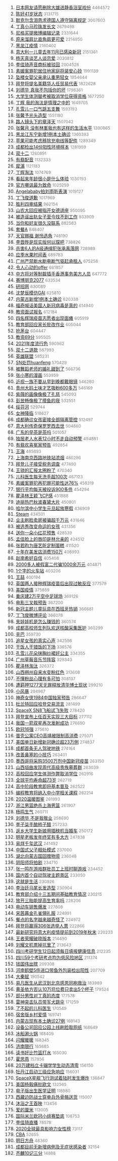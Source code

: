 1. [日本网友请愿删除大雄进静香浴室戏份](https://s.weibo.com/weibo?q=%E6%97%A5%E6%9C%AC%E7%BD%91%E5%8F%8B%E8%AF%B7%E6%84%BF%E5%88%A0%E9%99%A4%E5%A4%A7%E9%9B%84%E8%BF%9B%E9%9D%99%E9%A6%99%E6%B5%B4%E5%AE%A4%E6%88%8F%E4%BB%BD&Refer=top) <font color="#808080" size="2">4464572</font>
1. [陈好41岁状态](https://s.weibo.com/weibo?q=%E9%99%88%E5%A5%BD41%E5%B2%81%E7%8A%B6%E6%80%81&Refer=top) <font color="#808080" size="2">3131715</font>
1. [默克尔含泪恳求德国人遵守隔离规定](https://s.weibo.com/weibo?q=%E9%BB%98%E5%85%8B%E5%B0%94%E5%90%AB%E6%B3%AA%E6%81%B3%E6%B1%82%E5%BE%B7%E5%9B%BD%E4%BA%BA%E9%81%B5%E5%AE%88%E9%9A%94%E7%A6%BB%E8%A7%84%E5%AE%9A&Refer=top) <font color="#808080" size="2">3007803</font>
1. [丁真小马珍珠发长文](https://s.weibo.com/weibo?q=%E4%B8%81%E7%9C%9F%E5%B0%8F%E9%A9%AC%E7%8F%8D%E7%8F%A0%E5%8F%91%E9%95%BF%E6%96%87&Refer=top) <font color="#808080" size="2">2679498</font>
1. [尼格买提微博编辑记录](https://s.weibo.com/weibo?q=%E5%B0%BC%E6%A0%BC%E4%B9%B0%E6%8F%90%E5%BE%AE%E5%8D%9A%E7%BC%96%E8%BE%91%E8%AE%B0%E5%BD%95&Refer=top) <font color="#808080" size="2">2331644</font>
1. [原来溜肩比直角肩更可爱](https://s.weibo.com/weibo?q=%23%E5%8E%9F%E6%9D%A5%E6%BA%9C%E8%82%A9%E6%AF%94%E7%9B%B4%E8%A7%92%E8%82%A9%E6%9B%B4%E5%8F%AF%E7%88%B1%23&Refer=top) <font color="#808080" size="2">2214950</font>
1. [黑龙江疫情](https://s.weibo.com/weibo?q=%E9%BB%91%E9%BE%99%E6%B1%9F%E7%96%AB%E6%83%85&Refer=top) <font color="#808080" size="2">2160402</font>
1. [意大利一儿童去年11月已感染新冠](https://s.weibo.com/weibo?q=%23%E6%84%8F%E5%A4%A7%E5%88%A9%E4%B8%80%E5%84%BF%E7%AB%A5%E5%8E%BB%E5%B9%B411%E6%9C%88%E5%B7%B2%E6%84%9F%E6%9F%93%E6%96%B0%E5%86%A0%23&Refer=top) <font color="#808080" size="2">2151361</font>
1. [杨天真谈艺人谈恋爱](https://s.weibo.com/weibo?q=%23%E6%9D%A8%E5%A4%A9%E7%9C%9F%E8%B0%88%E8%89%BA%E4%BA%BA%E8%B0%88%E6%81%8B%E7%88%B1%23&Refer=top) <font color="#808080" size="2">2030812</font>
1. [李佳琦声音商标被驳回](https://s.weibo.com/weibo?q=%23%E6%9D%8E%E4%BD%B3%E7%90%A6%E5%A3%B0%E9%9F%B3%E5%95%86%E6%A0%87%E8%A2%AB%E9%A9%B3%E5%9B%9E%23&Refer=top) <font color="#808080" size="2">2004528</font>
1. [素媛案罪犯居住地家庭将装安心铃](https://s.weibo.com/weibo?q=%E7%B4%A0%E5%AA%9B%E6%A1%88%E7%BD%AA%E7%8A%AF%E5%B1%85%E4%BD%8F%E5%9C%B0%E5%AE%B6%E5%BA%AD%E5%B0%86%E8%A3%85%E5%AE%89%E5%BF%83%E9%93%83&Refer=top) <font color="#808080" size="2">1991139</font>
1. [坠楼女婴父亲承认重男轻女](https://s.weibo.com/weibo?q=%23%E5%9D%A0%E6%A5%BC%E5%A5%B3%E5%A9%B4%E7%88%B6%E4%BA%B2%E6%89%BF%E8%AE%A4%E9%87%8D%E7%94%B7%E8%BD%BB%E5%A5%B3%23&Refer=top) <font color="#808080" size="2">1954644</font>
1. [拜登将提名美籍华人任贸易代表](https://s.weibo.com/weibo?q=%23%E6%8B%9C%E7%99%BB%E5%B0%86%E6%8F%90%E5%90%8D%E7%BE%8E%E7%B1%8D%E5%8D%8E%E4%BA%BA%E4%BB%BB%E8%B4%B8%E6%98%93%E4%BB%A3%E8%A1%A8%23&Refer=top) <font color="#808080" size="2">1822628</font>
1. [刘德华 真我不包括你的坏](https://s.weibo.com/weibo?q=%E5%88%98%E5%BE%B7%E5%8D%8E%20%E7%9C%9F%E6%88%91%E4%B8%8D%E5%8C%85%E6%8B%AC%E4%BD%A0%E7%9A%84%E5%9D%8F&Refer=top) <font color="#808080" size="2">1798361</font>
1. [大学生体测替考被取消学位获得资格](https://s.weibo.com/weibo?q=%23%E5%A4%A7%E5%AD%A6%E7%94%9F%E4%BD%93%E6%B5%8B%E6%9B%BF%E8%80%83%E8%A2%AB%E5%8F%96%E6%B6%88%E5%AD%A6%E4%BD%8D%E8%8E%B7%E5%BE%97%E8%B5%84%E6%A0%BC%23&Refer=top) <font color="#808080" size="2">1677250</font>
1. [丁辉 我的淘汰是情理之中的](https://s.weibo.com/weibo?q=%E4%B8%81%E8%BE%89%20%E6%88%91%E7%9A%84%E6%B7%98%E6%B1%B0%E6%98%AF%E6%83%85%E7%90%86%E4%B9%8B%E4%B8%AD%E7%9A%84&Refer=top) <font color="#808080" size="2">1649705</font>
1. [孔雪儿一口气跳五支舞](https://s.weibo.com/weibo?q=%23%E5%AD%94%E9%9B%AA%E5%84%BF%E4%B8%80%E5%8F%A3%E6%B0%94%E8%B7%B3%E4%BA%94%E6%94%AF%E8%88%9E%23&Refer=top) <font color="#808080" size="2">1593193</font>
1. [张馨予光头造型](https://s.weibo.com/weibo?q=%23%E5%BC%A0%E9%A6%A8%E4%BA%88%E5%85%89%E5%A4%B4%E9%80%A0%E5%9E%8B%23&Refer=top) <font color="#808080" size="2">1551180</font>
1. [路人镜头下的章泽天](https://s.weibo.com/weibo?q=%23%E8%B7%AF%E4%BA%BA%E9%95%9C%E5%A4%B4%E4%B8%8B%E7%9A%84%E7%AB%A0%E6%B3%BD%E5%A4%A9%23&Refer=top) <font color="#808080" size="2">1507042</font>
1. [张馨月 没有林峯我也有这样的生活水平](https://s.weibo.com/weibo?q=%E5%BC%A0%E9%A6%A8%E6%9C%88%20%E6%B2%A1%E6%9C%89%E6%9E%97%E5%B3%AF%E6%88%91%E4%B9%9F%E6%9C%89%E8%BF%99%E6%A0%B7%E7%9A%84%E7%94%9F%E6%B4%BB%E6%B0%B4%E5%B9%B3&Refer=top) <font color="#808080" size="2">1390865</font>
1. [黑龙江东宁新增1例本土确诊](https://s.weibo.com/weibo?q=%23%E9%BB%91%E9%BE%99%E6%B1%9F%E4%B8%9C%E5%AE%81%E6%96%B0%E5%A2%9E1%E4%BE%8B%E6%9C%AC%E5%9C%9F%E7%A1%AE%E8%AF%8A%23&Refer=top) <font color="#808080" size="2">1360393</font>
1. [苹果可能考虑移除充电线等配件](https://s.weibo.com/weibo?q=%23%E8%8B%B9%E6%9E%9C%E5%8F%AF%E8%83%BD%E8%80%83%E8%99%91%E7%A7%BB%E9%99%A4%E5%85%85%E7%94%B5%E7%BA%BF%E7%AD%89%E9%85%8D%E4%BB%B6%23&Refer=top) <font color="#808080" size="2">1289349</font>
1. [成都检出14份阳性环境样本](https://s.weibo.com/weibo?q=%23%E6%88%90%E9%83%BD%E6%A3%80%E5%87%BA14%E4%BB%BD%E9%98%B3%E6%80%A7%E7%8E%AF%E5%A2%83%E6%A0%B7%E6%9C%AC%23&Refer=top) <font color="#808080" size="2">1281959</font>
1. [双十二](https://s.weibo.com/weibo?q=%E5%8F%8C%E5%8D%81%E4%BA%8C&Refer=top) <font color="#808080" size="2">1260891</font>
1. [有翡配音](https://s.weibo.com/weibo?q=%E6%9C%89%E7%BF%A1%E9%85%8D%E9%9F%B3&Refer=top) <font color="#808080" size="2">1132333</font>
1. [犀浦](https://s.weibo.com/weibo?q=%E7%8A%80%E6%B5%A6&Refer=top) <font color="#808080" size="2">1121183</font>
1. [丁辉淘汰](https://s.weibo.com/weibo?q=%23%E4%B8%81%E8%BE%89%E6%B7%98%E6%B1%B0%23&Refer=top) <font color="#808080" size="2">1074769</font>
1. [看起来年龄很小是什么体验](https://s.weibo.com/weibo?q=%23%E7%9C%8B%E8%B5%B7%E6%9D%A5%E5%B9%B4%E9%BE%84%E5%BE%88%E5%B0%8F%E6%98%AF%E4%BB%80%E4%B9%88%E4%BD%93%E9%AA%8C%23&Refer=top) <font color="#808080" size="2">1030193</font>
1. [官方嘲讽最为致命](https://s.weibo.com/weibo?q=%23%E5%AE%98%E6%96%B9%E5%98%B2%E8%AE%BD%E6%9C%80%E4%B8%BA%E8%87%B4%E5%91%BD%23&Refer=top) <font color="#808080" size="2">1025259</font>
1. [Angelababy拍刘雨昕表演](https://s.weibo.com/weibo?q=Angelababy%E6%8B%8D%E5%88%98%E9%9B%A8%E6%98%95%E8%A1%A8%E6%BC%94&Refer=top) <font color="#808080" size="2">1019127</font>
1. [丁飞俊道歉](https://s.weibo.com/weibo?q=%E4%B8%81%E9%A3%9E%E4%BF%8A%E9%81%93%E6%AD%89&Refer=top) <font color="#808080" size="2">1017969</font>
1. [胜利四审结果](https://s.weibo.com/weibo?q=%23%E8%83%9C%E5%88%A9%E5%9B%9B%E5%AE%A1%E7%BB%93%E6%9E%9C%23&Refer=top) <font color="#808080" size="2">962154</font>
1. [山农大回应被指开女德讲座](https://s.weibo.com/weibo?q=%23%E5%B1%B1%E5%86%9C%E5%A4%A7%E5%9B%9E%E5%BA%94%E8%A2%AB%E6%8C%87%E5%BC%80%E5%A5%B3%E5%BE%B7%E8%AE%B2%E5%BA%A7%23&Refer=top) <font color="#808080" size="2">950095</font>
1. [被造谣出轨女子至今找不到工作](https://s.weibo.com/weibo?q=%23%E8%A2%AB%E9%80%A0%E8%B0%A3%E5%87%BA%E8%BD%A8%E5%A5%B3%E5%AD%90%E8%87%B3%E4%BB%8A%E6%89%BE%E4%B8%8D%E5%88%B0%E5%B7%A5%E4%BD%9C%23&Refer=top) <font color="#808080" size="2">933909</font>
1. [当你和好友很久没联系](https://s.weibo.com/weibo?q=%23%E5%BD%93%E4%BD%A0%E5%92%8C%E5%A5%BD%E5%8F%8B%E5%BE%88%E4%B9%85%E6%B2%A1%E8%81%94%E7%B3%BB%23&Refer=top) <font color="#808080" size="2">882583</font>
1. [套餐A](https://s.weibo.com/weibo?q=%E5%A5%97%E9%A4%90A&Refer=top) <font color="#808080" size="2">848407</font>
1. [天官赐福 谢怜选角](https://s.weibo.com/weibo?q=%E5%A4%A9%E5%AE%98%E8%B5%90%E7%A6%8F%20%E8%B0%A2%E6%80%9C%E9%80%89%E8%A7%92&Refer=top) <font color="#808080" size="2">748190</font>
1. [李晋晔是现实版何以琛吧](https://s.weibo.com/weibo?q=%23%E6%9D%8E%E6%99%8B%E6%99%94%E6%98%AF%E7%8E%B0%E5%AE%9E%E7%89%88%E4%BD%95%E4%BB%A5%E7%90%9B%E5%90%A7%23&Refer=top) <font color="#808080" size="2">738826</font>
1. [杀害6人的A级通缉犯张承禹落网](https://s.weibo.com/weibo?q=%23%E6%9D%80%E5%AE%B36%E4%BA%BA%E7%9A%84A%E7%BA%A7%E9%80%9A%E7%BC%89%E7%8A%AF%E5%BC%A0%E6%89%BF%E7%A6%B9%E8%90%BD%E7%BD%91%23&Refer=top) <font color="#808080" size="2">728989</font>
1. [应季水果时间表](https://s.weibo.com/weibo?q=%E5%BA%94%E5%AD%A3%E6%B0%B4%E6%9E%9C%E6%97%B6%E9%97%B4%E8%A1%A8&Refer=top) <font color="#808080" size="2">689783</font>
1. [广州严禁断水断电断气驱赶承租人](https://s.weibo.com/weibo?q=%23%E5%B9%BF%E5%B7%9E%E4%B8%A5%E7%A6%81%E6%96%AD%E6%B0%B4%E6%96%AD%E7%94%B5%E6%96%AD%E6%B0%94%E9%A9%B1%E8%B5%B6%E6%89%BF%E7%A7%9F%E4%BA%BA%23&Refer=top) <font color="#808080" size="2">675258</font>
1. [令人心动的offer](https://s.weibo.com/weibo?q=%E4%BB%A4%E4%BA%BA%E5%BF%83%E5%8A%A8%E7%9A%84offer&Refer=top) <font color="#808080" size="2">661857</font>
1. [中方将对等制裁插手香港事务美方人员](https://s.weibo.com/weibo?q=%23%E4%B8%AD%E6%96%B9%E5%B0%86%E5%AF%B9%E7%AD%89%E5%88%B6%E8%A3%81%E6%8F%92%E6%89%8B%E9%A6%99%E6%B8%AF%E4%BA%8B%E5%8A%A1%E7%BE%8E%E6%96%B9%E4%BA%BA%E5%91%98%23&Refer=top) <font color="#808080" size="2">647772</font>
1. [赛博朋克2077](https://s.weibo.com/weibo?q=%E8%B5%9B%E5%8D%9A%E6%9C%8B%E5%85%8B2077&Refer=top) <font color="#808080" size="2">633534</font>
1. [研招网](https://s.weibo.com/weibo?q=%23%E7%A0%94%E6%8B%9B%E7%BD%91%23&Refer=top) <font color="#808080" size="2">630089</font>
1. [沈梦辰模仿GAI](https://s.weibo.com/weibo?q=%E6%B2%88%E6%A2%A6%E8%BE%B0%E6%A8%A1%E4%BB%BFGAI&Refer=top) <font color="#808080" size="2">625810</font>
1. [内蒙古新增1例本土确诊](https://s.weibo.com/weibo?q=%23%E5%86%85%E8%92%99%E5%8F%A4%E6%96%B0%E5%A2%9E1%E4%BE%8B%E6%9C%AC%E5%9C%9F%E7%A1%AE%E8%AF%8A%23&Refer=top) <font color="#808080" size="2">620338</font>
1. [福奇喊话美国人新冠病毒是真的](https://s.weibo.com/weibo?q=%23%E7%A6%8F%E5%A5%87%E5%96%8A%E8%AF%9D%E7%BE%8E%E5%9B%BD%E4%BA%BA%E6%96%B0%E5%86%A0%E7%97%85%E6%AF%92%E6%98%AF%E7%9C%9F%E7%9A%84%23&Refer=top) <font color="#808080" size="2">614940</font>
1. [教资面试报名](https://s.weibo.com/weibo?q=%E6%95%99%E8%B5%84%E9%9D%A2%E8%AF%95%E6%8A%A5%E5%90%8D&Refer=top) <font color="#808080" size="2">612184</font>
1. [四名辉瑞疫苗志愿者出现面瘫](https://s.weibo.com/weibo?q=%23%E5%9B%9B%E5%90%8D%E8%BE%89%E7%91%9E%E7%96%AB%E8%8B%97%E5%BF%97%E6%84%BF%E8%80%85%E5%87%BA%E7%8E%B0%E9%9D%A2%E7%98%AB%23&Refer=top) <font color="#808080" size="2">605919</font>
1. [教育部回应家长批改作业](https://s.weibo.com/weibo?q=%23%E6%95%99%E8%82%B2%E9%83%A8%E5%9B%9E%E5%BA%94%E5%AE%B6%E9%95%BF%E6%89%B9%E6%94%B9%E4%BD%9C%E4%B8%9A%23&Refer=top) <font color="#808080" size="2">605044</font>
1. [抢茅台](https://s.weibo.com/weibo?q=%E6%8A%A2%E8%8C%85%E5%8F%B0&Refer=top) <font color="#808080" size="2">604447</font>
1. [教资69分](https://s.weibo.com/weibo?q=%E6%95%99%E8%B5%8469%E5%88%86&Refer=top) <font color="#808080" size="2">595505</font>
1. [2021年度流行色](https://s.weibo.com/weibo?q=2021%E5%B9%B4%E5%BA%A6%E6%B5%81%E8%A1%8C%E8%89%B2&Refer=top) <font color="#808080" size="2">590962</font>
1. [双十二退款](https://s.weibo.com/weibo?q=%E5%8F%8C%E5%8D%81%E4%BA%8C%E9%80%80%E6%AC%BE&Refer=top) <font color="#808080" size="2">587993</font>
1. [英雄联盟](https://s.weibo.com/weibo?q=%E8%8B%B1%E9%9B%84%E8%81%94%E7%9B%9F&Refer=top) <font color="#808080" size="2">585231</font>
1. [SN处罚huanfeng](https://s.weibo.com/weibo?q=SN%E5%A4%84%E7%BD%9Ahuanfeng&Refer=top) <font color="#808080" size="2">570429</font>
1. [被舞蹈老师的婚礼甜到了](https://s.weibo.com/weibo?q=%23%E8%A2%AB%E8%88%9E%E8%B9%88%E8%80%81%E5%B8%88%E7%9A%84%E5%A9%9A%E7%A4%BC%E7%94%9C%E5%88%B0%E4%BA%86%23&Refer=top) <font color="#808080" size="2">566736</font>
1. [张小寒的漫画](https://s.weibo.com/weibo?q=%23%E5%BC%A0%E5%B0%8F%E5%AF%92%E7%9A%84%E6%BC%AB%E7%94%BB%23&Refer=top) <font color="#808080" size="2">553959</font>
1. [近视一族不要从早到晚都戴眼镜](https://s.weibo.com/weibo?q=%23%E8%BF%91%E8%A7%86%E4%B8%80%E6%97%8F%E4%B8%8D%E8%A6%81%E4%BB%8E%E6%97%A9%E5%88%B0%E6%99%9A%E9%83%BD%E6%88%B4%E7%9C%BC%E9%95%9C%23&Refer=top) <font color="#808080" size="2">546280</font>
1. [贵州大妈土味才艺吸粉600多万](https://s.weibo.com/weibo?q=%23%E8%B4%B5%E5%B7%9E%E5%A4%A7%E5%A6%88%E5%9C%9F%E5%91%B3%E6%89%8D%E8%89%BA%E5%90%B8%E7%B2%89600%E5%A4%9A%E4%B8%87%23&Refer=top) <font color="#808080" size="2">546169</font>
1. [紫薇的画像像极了孔慈](https://s.weibo.com/weibo?q=%23%E7%B4%AB%E8%96%87%E7%9A%84%E7%94%BB%E5%83%8F%E5%83%8F%E6%9E%81%E4%BA%86%E5%AD%94%E6%85%88%23&Refer=top) <font color="#808080" size="2">545093</font>
1. [彭昱畅像极了摸鱼的我](https://s.weibo.com/weibo?q=%23%E5%BD%AD%E6%98%B1%E7%95%85%E5%83%8F%E6%9E%81%E4%BA%86%E6%91%B8%E9%B1%BC%E7%9A%84%E6%88%91%23&Refer=top) <font color="#808080" size="2">532551</font>
1. [绥芬河](https://s.weibo.com/weibo?q=%E7%BB%A5%E8%8A%AC%E6%B2%B3&Refer=top) <font color="#808080" size="2">529744</font>
1. [女神降临](https://s.weibo.com/weibo?q=%E5%A5%B3%E7%A5%9E%E9%99%8D%E4%B8%B4&Refer=top) <font color="#808080" size="2">518627</font>
1. [成都确诊女孩密接全部隔离管控](https://s.weibo.com/weibo?q=%23%E6%88%90%E9%83%BD%E7%A1%AE%E8%AF%8A%E5%A5%B3%E5%AD%A9%E5%AF%86%E6%8E%A5%E5%85%A8%E9%83%A8%E9%9A%94%E7%A6%BB%E7%AE%A1%E6%8E%A7%23&Refer=top) <font color="#808080" size="2">512497</font>
1. [意大利传奇保罗罗西去世](https://s.weibo.com/weibo?q=%E6%84%8F%E5%A4%A7%E5%88%A9%E4%BC%A0%E5%A5%87%E4%BF%9D%E7%BD%97%E7%BD%97%E8%A5%BF%E5%8E%BB%E4%B8%96&Refer=top) <font color="#808080" size="2">504860</font>
1. [广东的早茶是茶吗](https://s.weibo.com/weibo?q=%23%E5%B9%BF%E4%B8%9C%E7%9A%84%E6%97%A9%E8%8C%B6%E6%98%AF%E8%8C%B6%E5%90%97%23&Refer=top) <font color="#808080" size="2">501057</font>
1. [独居老人水表12小时不走自动预警](https://s.weibo.com/weibo?q=%23%E7%8B%AC%E5%B1%85%E8%80%81%E4%BA%BA%E6%B0%B4%E8%A1%A812%E5%B0%8F%E6%97%B6%E4%B8%8D%E8%B5%B0%E8%87%AA%E5%8A%A8%E9%A2%84%E8%AD%A6%23&Refer=top) <font color="#808080" size="2">494881</font>
1. [有翡欢喜冤家预告](https://s.weibo.com/weibo?q=%E6%9C%89%E7%BF%A1%E6%AC%A2%E5%96%9C%E5%86%A4%E5%AE%B6%E9%A2%84%E5%91%8A&Refer=top) <font color="#808080" size="2">492854</font>
1. [王海](https://s.weibo.com/weibo?q=%E7%8E%8B%E6%B5%B7&Refer=top) <font color="#808080" size="2">485893</font>
1. [上海南京西路地铁站浓烟](https://s.weibo.com/weibo?q=%E4%B8%8A%E6%B5%B7%E5%8D%97%E4%BA%AC%E8%A5%BF%E8%B7%AF%E5%9C%B0%E9%93%81%E7%AB%99%E6%B5%93%E7%83%9F&Refer=top) <font color="#808080" size="2">480296</font>
1. [拜登儿子接受税务调查](https://s.weibo.com/weibo?q=%23%E6%8B%9C%E7%99%BB%E5%84%BF%E5%AD%90%E6%8E%A5%E5%8F%97%E7%A8%8E%E5%8A%A1%E8%B0%83%E6%9F%A5%23&Refer=top) <font color="#808080" size="2">477490</font>
1. [王骁的汇报太圈粉了](https://s.weibo.com/weibo?q=%23%E7%8E%8B%E9%AA%81%E7%9A%84%E6%B1%87%E6%8A%A5%E5%A4%AA%E5%9C%88%E7%B2%89%E4%BA%86%23&Refer=top) <font color="#808080" size="2">470340</font>
1. [儿科医生每天洗手超100次](https://s.weibo.com/weibo?q=%E5%84%BF%E7%A7%91%E5%8C%BB%E7%94%9F%E6%AF%8F%E5%A4%A9%E6%B4%97%E6%89%8B%E8%B6%85100%E6%AC%A1&Refer=top) <font color="#808080" size="2">467123</font>
1. [素媛案罪犯再犯罪可能性达76%](https://s.weibo.com/weibo?q=%23%E7%B4%A0%E5%AA%9B%E6%A1%88%E7%BD%AA%E7%8A%AF%E5%86%8D%E7%8A%AF%E7%BD%AA%E5%8F%AF%E8%83%BD%E6%80%A7%E8%BE%BE76%25%23&Refer=top) <font color="#808080" size="2">458319</font>
1. [银行平均每天被投诉900多件](https://s.weibo.com/weibo?q=%23%E9%93%B6%E8%A1%8C%E5%B9%B3%E5%9D%87%E6%AF%8F%E5%A4%A9%E8%A2%AB%E6%8A%95%E8%AF%89900%E5%A4%9A%E4%BB%B6%23&Refer=top) <font color="#808080" size="2">454294</font>
1. [瞿泽林王颖飞CP感](https://s.weibo.com/weibo?q=%23%E7%9E%BF%E6%B3%BD%E6%9E%97%E7%8E%8B%E9%A2%96%E9%A3%9ECP%E6%84%9F%23&Refer=top) <font color="#808080" size="2">451888</font>
1. [迪丽热巴秋波春黛大片](https://s.weibo.com/weibo?q=%23%E8%BF%AA%E4%B8%BD%E7%83%AD%E5%B7%B4%E7%A7%8B%E6%B3%A2%E6%98%A5%E9%BB%9B%E5%A4%A7%E7%89%87%23&Refer=top) <font color="#808080" size="2">450801</font>
1. [哈尔滨中小学生元旦起放寒假](https://s.weibo.com/weibo?q=%23%E5%93%88%E5%B0%94%E6%BB%A8%E4%B8%AD%E5%B0%8F%E5%AD%A6%E7%94%9F%E5%85%83%E6%97%A6%E8%B5%B7%E6%94%BE%E5%AF%92%E5%81%87%23&Refer=top) <font color="#808080" size="2">436909</font>
1. [Steam](https://s.weibo.com/weibo?q=Steam&Refer=top) <font color="#808080" size="2">434501</font>
1. [业主刷脸卖房被骗超千万元](https://s.weibo.com/weibo?q=%23%E4%B8%9A%E4%B8%BB%E5%88%B7%E8%84%B8%E5%8D%96%E6%88%BF%E8%A2%AB%E9%AA%97%E8%B6%85%E5%8D%83%E4%B8%87%E5%85%83%23&Refer=top) <font color="#808080" size="2">431646</font>
1. [被选秀改变命运的女孩](https://s.weibo.com/weibo?q=%23%E8%A2%AB%E9%80%89%E7%A7%80%E6%94%B9%E5%8F%98%E5%91%BD%E8%BF%90%E7%9A%84%E5%A5%B3%E5%AD%A9%23&Refer=top) <font color="#808080" size="2">431356</font>
1. [送你一朵小红花预售](https://s.weibo.com/weibo?q=%E9%80%81%E4%BD%A0%E4%B8%80%E6%9C%B5%E5%B0%8F%E7%BA%A2%E8%8A%B1%E9%A2%84%E5%94%AE&Refer=top) <font color="#808080" size="2">428539</font>
1. [孟佳脸上的唇印是林允亲的](https://s.weibo.com/weibo?q=%23%E5%AD%9F%E4%BD%B3%E8%84%B8%E4%B8%8A%E7%9A%84%E5%94%87%E5%8D%B0%E6%98%AF%E6%9E%97%E5%85%81%E4%BA%B2%E7%9A%84%23&Refer=top) <font color="#808080" size="2">424512</font>
1. [张若昀为唐艺昕定制蛋糕](https://s.weibo.com/weibo?q=%23%E5%BC%A0%E8%8B%A5%E6%98%80%E4%B8%BA%E5%94%90%E8%89%BA%E6%98%95%E5%AE%9A%E5%88%B6%E8%9B%8B%E7%B3%95%23&Refer=top) <font color="#808080" size="2">411520</font>
1. [十年在美发店消费150万](https://s.weibo.com/weibo?q=%23%E5%8D%81%E5%B9%B4%E5%9C%A8%E7%BE%8E%E5%8F%91%E5%BA%97%E6%B6%88%E8%B4%B9150%E4%B8%87%23&Refer=top) <font color="#808080" size="2">408993</font>
1. [赵南希好自信](https://s.weibo.com/weibo?q=%E8%B5%B5%E5%8D%97%E5%B8%8C%E5%A5%BD%E8%87%AA%E4%BF%A1&Refer=top) <font color="#808080" size="2">405408</font>
1. [2000多人被假富二代骗1000余万元](https://s.weibo.com/weibo?q=%232000%E5%A4%9A%E4%BA%BA%E8%A2%AB%E5%81%87%E5%AF%8C%E4%BA%8C%E4%BB%A3%E9%AA%971000%E4%BD%99%E4%B8%87%E5%85%83%23&Refer=top) <font color="#808080" size="2">404871</font>
1. [1个字的火车站](https://s.weibo.com/weibo?q=%231%E4%B8%AA%E5%AD%97%E7%9A%84%E7%81%AB%E8%BD%A6%E7%AB%99%23&Refer=top) <font color="#808080" size="2">403206</font>
1. [王喆](https://s.weibo.com/weibo?q=%E7%8E%8B%E5%96%86&Refer=top) <font color="#808080" size="2">400194</font>
1. [英国两人接种辉瑞疫苗后出现过敏反应](https://s.weibo.com/weibo?q=%23%E8%8B%B1%E5%9B%BD%E4%B8%A4%E4%BA%BA%E6%8E%A5%E7%A7%8D%E8%BE%89%E7%91%9E%E7%96%AB%E8%8B%97%E5%90%8E%E5%87%BA%E7%8E%B0%E8%BF%87%E6%95%8F%E5%8F%8D%E5%BA%94%23&Refer=top) <font color="#808080" size="2">377579</font>
1. [美国疫情](https://s.weibo.com/weibo?q=%E7%BE%8E%E5%9B%BD%E7%96%AB%E6%83%85&Refer=top) <font color="#808080" size="2">375859</font>
1. [重庆建2万平空中足球场](https://s.weibo.com/weibo?q=%23%E9%87%8D%E5%BA%86%E5%BB%BA2%E4%B8%87%E5%B9%B3%E7%A9%BA%E4%B8%AD%E8%B6%B3%E7%90%83%E5%9C%BA%23&Refer=top) <font color="#808080" size="2">369126</font>
1. [电影三叉戟预告](https://s.weibo.com/weibo?q=%23%E7%94%B5%E5%BD%B1%E4%B8%89%E5%8F%89%E6%88%9F%E9%A2%84%E5%91%8A%23&Refer=top) <font color="#808080" size="2">367200</font>
1. [新冠主题儿童玩具在西班牙热销](https://s.weibo.com/weibo?q=%23%E6%96%B0%E5%86%A0%E4%B8%BB%E9%A2%98%E5%84%BF%E7%AB%A5%E7%8E%A9%E5%85%B7%E5%9C%A8%E8%A5%BF%E7%8F%AD%E7%89%99%E7%83%AD%E9%94%80%23&Refer=top) <font color="#808080" size="2">366681</font>
1. [丁飞俊微博评论](https://s.weibo.com/weibo?q=%23%E4%B8%81%E9%A3%9E%E4%BF%8A%E5%BE%AE%E5%8D%9A%E8%AF%84%E8%AE%BA%23&Refer=top) <font color="#808080" size="2">366078</font>
1. [夹娃娃机是怎么赚钱的](https://s.weibo.com/weibo?q=%23%E5%A4%B9%E5%A8%83%E5%A8%83%E6%9C%BA%E6%98%AF%E6%80%8E%E4%B9%88%E8%B5%9A%E9%92%B1%E7%9A%84%23&Refer=top) <font color="#808080" size="2">360574</font>
1. [成都高校师生列队欢送核酸采集医护](https://s.weibo.com/weibo?q=%23%E6%88%90%E9%83%BD%E9%AB%98%E6%A0%A1%E5%B8%88%E7%94%9F%E5%88%97%E9%98%9F%E6%AC%A2%E9%80%81%E6%A0%B8%E9%85%B8%E9%87%87%E9%9B%86%E5%8C%BB%E6%8A%A4%23&Refer=top) <font color="#808080" size="2">360299</font>
1. [辛巴](https://s.weibo.com/weibo?q=%E8%BE%9B%E5%B7%B4&Refer=top) <font color="#808080" size="2">359730</font>
1. [追星女孩的真实心声](https://s.weibo.com/weibo?q=%23%E8%BF%BD%E6%98%9F%E5%A5%B3%E5%AD%A9%E7%9A%84%E7%9C%9F%E5%AE%9E%E5%BF%83%E5%A3%B0%23&Refer=top) <font color="#808080" size="2">342596</font>
1. [干饭人干错饭的下场](https://s.weibo.com/weibo?q=%23%E5%B9%B2%E9%A5%AD%E4%BA%BA%E5%B9%B2%E9%94%99%E9%A5%AD%E7%9A%84%E4%B8%8B%E5%9C%BA%23&Refer=top) <font color="#808080" size="2">336576</font>
1. [孔雪儿花朵抹胸纱裙好公主](https://s.weibo.com/weibo?q=%23%E5%AD%94%E9%9B%AA%E5%84%BF%E8%8A%B1%E6%9C%B5%E6%8A%B9%E8%83%B8%E7%BA%B1%E8%A3%99%E5%A5%BD%E5%85%AC%E4%B8%BB%23&Refer=top) <font color="#808080" size="2">334355</font>
1. [广州草莓音乐节阵容](https://s.weibo.com/weibo?q=%E5%B9%BF%E5%B7%9E%E8%8D%89%E8%8E%93%E9%9F%B3%E4%B9%90%E8%8A%82%E9%98%B5%E5%AE%B9&Refer=top) <font color="#808080" size="2">329343</font>
1. [瞿泽林淘汰](https://s.weibo.com/weibo?q=%E7%9E%BF%E6%B3%BD%E6%9E%97%E6%B7%98%E6%B1%B0&Refer=top) <font color="#808080" size="2">326372</font>
1. [山西朔州自来水变粉红色](https://s.weibo.com/weibo?q=%E5%B1%B1%E8%A5%BF%E6%9C%94%E5%B7%9E%E8%87%AA%E6%9D%A5%E6%B0%B4%E5%8F%98%E7%B2%89%E7%BA%A2%E8%89%B2&Refer=top) <font color="#808080" size="2">313608</font>
1. [不懂粉丝心理有多可怕](https://s.weibo.com/weibo?q=%23%E4%B8%8D%E6%87%82%E7%B2%89%E4%B8%9D%E5%BF%83%E7%90%86%E6%9C%89%E5%A4%9A%E5%8F%AF%E6%80%95%23&Refer=top) <font color="#808080" size="2">308137</font>
1. [遭羁押1277天无罪释放清华博士现状](https://s.weibo.com/weibo?q=%23%E9%81%AD%E7%BE%81%E6%8A%BC1277%E5%A4%A9%E6%97%A0%E7%BD%AA%E9%87%8A%E6%94%BE%E6%B8%85%E5%8D%8E%E5%8D%9A%E5%A3%AB%E7%8E%B0%E7%8A%B6%23&Refer=top) <font color="#808080" size="2">299210</font>
1. [小风暴](https://s.weibo.com/weibo?q=%E5%B0%8F%E9%A3%8E%E6%9A%B4&Refer=top) <font color="#808080" size="2">294967</font>
1. [神奇女侠1984中国独家预告](https://s.weibo.com/weibo?q=%23%E7%A5%9E%E5%A5%87%E5%A5%B3%E4%BE%A01984%E4%B8%AD%E5%9B%BD%E7%8B%AC%E5%AE%B6%E9%A2%84%E5%91%8A%23&Refer=top) <font color="#808080" size="2">286647</font>
1. [杜兰特回应哈登交易流言](https://s.weibo.com/weibo?q=%23%E6%9D%9C%E5%85%B0%E7%89%B9%E5%9B%9E%E5%BA%94%E5%93%88%E7%99%BB%E4%BA%A4%E6%98%93%E6%B5%81%E8%A8%80%23&Refer=top) <font color="#808080" size="2">281499</font>
1. [SpaceX SN8飞船试飞失败](https://s.weibo.com/weibo?q=SpaceX%20SN8%E9%A3%9E%E8%88%B9%E8%AF%95%E9%A3%9E%E5%A4%B1%E8%B4%A5&Refer=top) <font color="#808080" size="2">278420</font>
1. [拜登宣布上任百天实现三大目标](https://s.weibo.com/weibo?q=%23%E6%8B%9C%E7%99%BB%E5%AE%A3%E5%B8%83%E4%B8%8A%E4%BB%BB%E7%99%BE%E5%A4%A9%E5%AE%9E%E7%8E%B0%E4%B8%89%E5%A4%A7%E7%9B%AE%E6%A0%87%23&Refer=top) <font color="#808080" size="2">277112</font>
1. [我国一箭双星再次发射成功](https://s.weibo.com/weibo?q=%23%E6%88%91%E5%9B%BD%E4%B8%80%E7%AE%AD%E5%8F%8C%E6%98%9F%E5%86%8D%E6%AC%A1%E5%8F%91%E5%B0%84%E6%88%90%E5%8A%9F%23&Refer=top) <font color="#808080" size="2">276690</font>
1. [欧冠16强](https://s.weibo.com/weibo?q=%E6%AC%A7%E5%86%A016%E5%BC%BA&Refer=top) <font color="#808080" size="2">275610</font>
1. [蛋壳公寓CEO高靖被限制高消费](https://s.weibo.com/weibo?q=%E8%9B%8B%E5%A3%B3%E5%85%AC%E5%AF%93CEO%E9%AB%98%E9%9D%96%E8%A2%AB%E9%99%90%E5%88%B6%E9%AB%98%E6%B6%88%E8%B4%B9&Refer=top) <font color="#808080" size="2">275071</font>
1. [美国单日新增新冠确诊超23万例](https://s.weibo.com/weibo?q=%23%E7%BE%8E%E5%9B%BD%E5%8D%95%E6%97%A5%E6%96%B0%E5%A2%9E%E6%96%B0%E5%86%A0%E7%A1%AE%E8%AF%8A%E8%B6%8523%E4%B8%87%E4%BE%8B%23&Refer=top) <font color="#808080" size="2">274837</font>
1. [成都首条无人驾驶地铁](https://s.weibo.com/weibo?q=%E6%88%90%E9%83%BD%E9%A6%96%E6%9D%A1%E6%97%A0%E4%BA%BA%E9%A9%BE%E9%A9%B6%E5%9C%B0%E9%93%81&Refer=top) <font color="#808080" size="2">274164</font>
1. [改善鼻塞的小技巧](https://s.weibo.com/weibo?q=%23%E6%94%B9%E5%96%84%E9%BC%BB%E5%A1%9E%E7%9A%84%E5%B0%8F%E6%8A%80%E5%B7%A7%23&Refer=top) <font color="#808080" size="2">263401</font>
1. [墨西哥将采购3500万剂中国新冠疫苗](https://s.weibo.com/weibo?q=%23%E5%A2%A8%E8%A5%BF%E5%93%A5%E5%B0%86%E9%87%87%E8%B4%AD3500%E4%B8%87%E5%89%82%E4%B8%AD%E5%9B%BD%E6%96%B0%E5%86%A0%E7%96%AB%E8%8B%97%23&Refer=top) <font color="#808080" size="2">263150</font>
1. [山西垣曲发现周代高级贵族墓葬群](https://s.weibo.com/weibo?q=%23%E5%B1%B1%E8%A5%BF%E5%9E%A3%E6%9B%B2%E5%8F%91%E7%8E%B0%E5%91%A8%E4%BB%A3%E9%AB%98%E7%BA%A7%E8%B4%B5%E6%97%8F%E5%A2%93%E8%91%AC%E7%BE%A4%23&Refer=top) <font color="#808080" size="2">263039</font>
1. [高校回应学生体测作弊取消学位](https://s.weibo.com/weibo?q=%23%E9%AB%98%E6%A0%A1%E5%9B%9E%E5%BA%94%E5%AD%A6%E7%94%9F%E4%BD%93%E6%B5%8B%E4%BD%9C%E5%BC%8A%E5%8F%96%E6%B6%88%E5%AD%A6%E4%BD%8D%23&Refer=top) <font color="#808080" size="2">262916</font>
1. [全球平均寿命超73岁](https://s.weibo.com/weibo?q=%23%E5%85%A8%E7%90%83%E5%B9%B3%E5%9D%87%E5%AF%BF%E5%91%BD%E8%B6%8573%E5%B2%81%23&Refer=top) <font color="#808080" size="2">262719</font>
1. [高中阶段教育即将基本普及](https://s.weibo.com/weibo?q=%23%E9%AB%98%E4%B8%AD%E9%98%B6%E6%AE%B5%E6%95%99%E8%82%B2%E5%8D%B3%E5%B0%86%E5%9F%BA%E6%9C%AC%E6%99%AE%E5%8F%8A%23&Refer=top) <font color="#808080" size="2">262522</font>
1. [编程教育将纳入中小学相关课程](https://s.weibo.com/weibo?q=%23%E7%BC%96%E7%A8%8B%E6%95%99%E8%82%B2%E5%B0%86%E7%BA%B3%E5%85%A5%E4%B8%AD%E5%B0%8F%E5%AD%A6%E7%9B%B8%E5%85%B3%E8%AF%BE%E7%A8%8B%23&Refer=top) <font color="#808080" size="2">262214</font>
1. [2020温暖图鉴](https://s.weibo.com/weibo?q=%232020%E6%B8%A9%E6%9A%96%E5%9B%BE%E9%89%B4%23&Refer=top) <font color="#808080" size="2">261993</font>
1. [浙江男篮绝杀上海男篮](https://s.weibo.com/weibo?q=%23%E6%B5%99%E6%B1%9F%E7%94%B7%E7%AF%AE%E7%BB%9D%E6%9D%80%E4%B8%8A%E6%B5%B7%E7%94%B7%E7%AF%AE%23&Refer=top) <font color="#808080" size="2">261907</font>
1. [杨鸣生气](https://s.weibo.com/weibo?q=%23%E6%9D%A8%E9%B8%A3%E7%94%9F%E6%B0%94%23&Refer=top) <font color="#808080" size="2">260711</font>
1. [刘德华 不是我敬业](https://s.weibo.com/weibo?q=%E5%88%98%E5%BE%B7%E5%8D%8E%20%E4%B8%8D%E6%98%AF%E6%88%91%E6%95%AC%E4%B8%9A&Refer=top) <font color="#808080" size="2">258690</font>
1. [李子柒手酿柿子醋](https://s.weibo.com/weibo?q=%23%E6%9D%8E%E5%AD%90%E6%9F%92%E6%89%8B%E9%85%BF%E6%9F%BF%E5%AD%90%E9%86%8B%23&Refer=top) <font color="#808080" size="2">257233</font>
1. [返乡大学生新娘用插秧机当婚车](https://s.weibo.com/weibo?q=%23%E8%BF%94%E4%B9%A1%E5%A4%A7%E5%AD%A6%E7%94%9F%E6%96%B0%E5%A8%98%E7%94%A8%E6%8F%92%E7%A7%A7%E6%9C%BA%E5%BD%93%E5%A9%9A%E8%BD%A6%23&Refer=top) <font color="#808080" size="2">250172</font>
1. [明星老板发年终奖有多大方](https://s.weibo.com/weibo?q=%23%E6%98%8E%E6%98%9F%E8%80%81%E6%9D%BF%E5%8F%91%E5%B9%B4%E7%BB%88%E5%A5%96%E6%9C%89%E5%A4%9A%E5%A4%A7%E6%96%B9%23&Refer=top) <font color="#808080" size="2">247838</font>
1. [易烊千玺武汉](https://s.weibo.com/weibo?q=%23%E6%98%93%E7%83%8A%E5%8D%83%E7%8E%BA%E6%AD%A6%E6%B1%89%23&Refer=top) <font color="#808080" size="2">241492</font>
1. [中国式父子相处模式](https://s.weibo.com/weibo?q=%23%E4%B8%AD%E5%9B%BD%E5%BC%8F%E7%88%B6%E5%AD%90%E7%9B%B8%E5%A4%84%E6%A8%A1%E5%BC%8F%23&Refer=top) <font color="#808080" size="2">237000</font>
1. [湖北向蒙古国回赠物资](https://s.weibo.com/weibo?q=%23%E6%B9%96%E5%8C%97%E5%90%91%E8%92%99%E5%8F%A4%E5%9B%BD%E5%9B%9E%E8%B5%A0%E7%89%A9%E8%B5%84%23&Refer=top) <font color="#808080" size="2">236048</font>
1. [阴阳师将拍剧](https://s.weibo.com/weibo?q=%E9%98%B4%E9%98%B3%E5%B8%88%E5%B0%86%E6%8B%8D%E5%89%A7&Refer=top) <font color="#808080" size="2">234710</font>
1. [张一鸣在游戏群批员工上班时聊游戏](https://s.weibo.com/weibo?q=%23%E5%BC%A0%E4%B8%80%E9%B8%A3%E5%9C%A8%E6%B8%B8%E6%88%8F%E7%BE%A4%E6%89%B9%E5%91%98%E5%B7%A5%E4%B8%8A%E7%8F%AD%E6%97%B6%E8%81%8A%E6%B8%B8%E6%88%8F%23&Refer=top) <font color="#808080" size="2">234452</font>
1. [国内首个自动驾驶主题景区](https://s.weibo.com/weibo?q=%E5%9B%BD%E5%86%85%E9%A6%96%E4%B8%AA%E8%87%AA%E5%8A%A8%E9%A9%BE%E9%A9%B6%E4%B8%BB%E9%A2%98%E6%99%AF%E5%8C%BA&Refer=top) <font color="#808080" size="2">233050</font>
1. [这就是生活](https://s.weibo.com/weibo?q=%E8%BF%99%E5%B0%B1%E6%98%AF%E7%94%9F%E6%B4%BB&Refer=top) <font color="#808080" size="2">230926</font>
1. [李治廷马尾长发造型](https://s.weibo.com/weibo?q=%23%E6%9D%8E%E6%B2%BB%E5%BB%B7%E9%A9%AC%E5%B0%BE%E9%95%BF%E5%8F%91%E9%80%A0%E5%9E%8B%23&Refer=top) <font color="#808080" size="2">230904</font>
1. [教育部介绍十三五期间基础教育情况](https://s.weibo.com/weibo?q=%23%E6%95%99%E8%82%B2%E9%83%A8%E4%BB%8B%E7%BB%8D%E5%8D%81%E4%B8%89%E4%BA%94%E6%9C%9F%E9%97%B4%E5%9F%BA%E7%A1%80%E6%95%99%E8%82%B2%E6%83%85%E5%86%B5%23&Refer=top) <font color="#808080" size="2">230215</font>
1. [放开三胎能提高生育率吗](https://s.weibo.com/weibo?q=%23%E6%94%BE%E5%BC%80%E4%B8%89%E8%83%8E%E8%83%BD%E6%8F%90%E9%AB%98%E7%94%9F%E8%82%B2%E7%8E%87%E5%90%97%23&Refer=top) <font color="#808080" size="2">228206</font>
1. [电动车销售爆发](https://s.weibo.com/weibo?q=%23%E7%94%B5%E5%8A%A8%E8%BD%A6%E9%94%80%E5%94%AE%E7%88%86%E5%8F%91%23&Refer=top) <font color="#808080" size="2">227808</font>
1. [宋茜暮金孔雀翎礼服](https://s.weibo.com/weibo?q=%23%E5%AE%8B%E8%8C%9C%E6%9A%AE%E9%87%91%E5%AD%94%E9%9B%80%E7%BF%8E%E7%A4%BC%E6%9C%8D%23&Refer=top) <font color="#808080" size="2">224991</font>
1. [餐点的名字越来越奇怪了](https://s.weibo.com/weibo?q=%23%E9%A4%90%E7%82%B9%E7%9A%84%E5%90%8D%E5%AD%97%E8%B6%8A%E6%9D%A5%E8%B6%8A%E5%A5%87%E6%80%AA%E4%BA%86%23&Refer=top) <font color="#808080" size="2">224972</font>
1. [拜登将赢得306张选举人票](https://s.weibo.com/weibo?q=%23%E6%8B%9C%E7%99%BB%E5%B0%86%E8%B5%A2%E5%BE%97306%E5%BC%A0%E9%80%89%E4%B8%BE%E4%BA%BA%E7%A5%A8%23&Refer=top) <font color="#808080" size="2">222866</font>
1. [最新研究将意大利疫情提前到2019年秋末](https://s.weibo.com/weibo?q=%23%E6%9C%80%E6%96%B0%E7%A0%94%E7%A9%B6%E5%B0%86%E6%84%8F%E5%A4%A7%E5%88%A9%E7%96%AB%E6%83%85%E6%8F%90%E5%89%8D%E5%88%B02019%E5%B9%B4%E7%A7%8B%E6%9C%AB%23&Refer=top) <font color="#808080" size="2">220233</font>
1. [王者荣耀破晓版本](https://s.weibo.com/weibo?q=%23%E7%8E%8B%E8%80%85%E8%8D%A3%E8%80%80%E7%A0%B4%E6%99%93%E7%89%88%E6%9C%AC%23&Refer=top) <font color="#808080" size="2">214490</font>
1. [刘耀文机票掉坑里了](https://s.weibo.com/weibo?q=%23%E5%88%98%E8%80%80%E6%96%87%E6%9C%BA%E7%A5%A8%E6%8E%89%E5%9D%91%E9%87%8C%E4%BA%86%23&Refer=top) <font color="#808080" size="2">213643</font>
1. [四川考研学生12日起须每日填报健康信息](https://s.weibo.com/weibo?q=%23%E5%9B%9B%E5%B7%9D%E8%80%83%E7%A0%94%E5%AD%A6%E7%94%9F12%E6%97%A5%E8%B5%B7%E9%A1%BB%E6%AF%8F%E6%97%A5%E5%A1%AB%E6%8A%A5%E5%81%A5%E5%BA%B7%E4%BF%A1%E6%81%AF%23&Refer=top) <font color="#808080" size="2">212235</font>
1. [四川59个考研考点均为低风险地区](https://s.weibo.com/weibo?q=%23%E5%9B%9B%E5%B7%9D59%E4%B8%AA%E8%80%83%E7%A0%94%E8%80%83%E7%82%B9%E5%9D%87%E4%B8%BA%E4%BD%8E%E9%A3%8E%E9%99%A9%E5%9C%B0%E5%8C%BA%23&Refer=top) <font color="#808080" size="2">211374</font>
1. [钱国伟出殡](https://s.weibo.com/weibo?q=%E9%92%B1%E5%9B%BD%E4%BC%9F%E5%87%BA%E6%AE%A1&Refer=top) <font color="#808080" size="2">209308</font>
1. [河南鹤壁5件进口带鱼外包装检出阳性](https://s.weibo.com/weibo?q=%23%E6%B2%B3%E5%8D%97%E9%B9%A4%E5%A3%815%E4%BB%B6%E8%BF%9B%E5%8F%A3%E5%B8%A6%E9%B1%BC%E5%A4%96%E5%8C%85%E8%A3%85%E6%A3%80%E5%87%BA%E9%98%B3%E6%80%A7%23&Refer=top) <font color="#808080" size="2">207709</font>
1. [大秦赋](https://s.weibo.com/weibo?q=%E5%A4%A7%E7%A7%A6%E8%B5%8B&Refer=top) <font color="#808080" size="2">190542</font>
1. [易凡医生从武汉到北京感恩同袍救治](https://s.weibo.com/weibo?q=%23%E6%98%93%E5%87%A1%E5%8C%BB%E7%94%9F%E4%BB%8E%E6%AD%A6%E6%B1%89%E5%88%B0%E5%8C%97%E4%BA%AC%E6%84%9F%E6%81%A9%E5%90%8C%E8%A2%8D%E6%95%91%E6%B2%BB%23&Refer=top) <font color="#808080" size="2">183989</font>
1. [黄圣依方否认10万坑位费只卖出5个杯子](https://s.weibo.com/weibo?q=%23%E9%BB%84%E5%9C%A3%E4%BE%9D%E6%96%B9%E5%90%A6%E8%AE%A410%E4%B8%87%E5%9D%91%E4%BD%8D%E8%B4%B9%E5%8F%AA%E5%8D%96%E5%87%BA5%E4%B8%AA%E6%9D%AF%E5%AD%90%23&Refer=top) <font color="#808080" size="2">179524</font>
1. [部分男性对丁真的态度](https://s.weibo.com/weibo?q=%23%E9%83%A8%E5%88%86%E7%94%B7%E6%80%A7%E5%AF%B9%E4%B8%81%E7%9C%9F%E7%9A%84%E6%80%81%E5%BA%A6%23&Refer=top) <font color="#808080" size="2">177578</font>
1. [雷神突击队员带军犬跳伞](https://s.weibo.com/weibo?q=%23%E9%9B%B7%E7%A5%9E%E7%AA%81%E5%87%BB%E9%98%9F%E5%91%98%E5%B8%A6%E5%86%9B%E7%8A%AC%E8%B7%B3%E4%BC%9E%23&Refer=top) <font color="#808080" size="2">171259</font>
1. [了不起的儿科医生](https://s.weibo.com/weibo?q=%E4%BA%86%E4%B8%8D%E8%B5%B7%E7%9A%84%E5%84%BF%E7%A7%91%E5%8C%BB%E7%94%9F&Refer=top) <font color="#808080" size="2">170549</font>
1. [宿舍版乡村爱情](https://s.weibo.com/weibo?q=%23%E5%AE%BF%E8%88%8D%E7%89%88%E4%B9%A1%E6%9D%91%E7%88%B1%E6%83%85%23&Refer=top) <font color="#808080" size="2">169741</font>
1. [内蒙古现有本土确诊27例](https://s.weibo.com/weibo?q=%23%E5%86%85%E8%92%99%E5%8F%A4%E7%8E%B0%E6%9C%89%E6%9C%AC%E5%9C%9F%E7%A1%AE%E8%AF%8A27%E4%BE%8B%23&Refer=top) <font color="#808080" size="2">169143</font>
1. [设备公司回应公园上线刷脸取厕纸](https://s.weibo.com/weibo?q=%23%E8%AE%BE%E5%A4%87%E5%85%AC%E5%8F%B8%E5%9B%9E%E5%BA%94%E5%85%AC%E5%9B%AD%E4%B8%8A%E7%BA%BF%E5%88%B7%E8%84%B8%E5%8F%96%E5%8E%95%E7%BA%B8%23&Refer=top) <font color="#808080" size="2">168649</font>
1. [冰船涮火锅](https://s.weibo.com/weibo?q=%23%E5%86%B0%E8%88%B9%E6%B6%AE%E7%81%AB%E9%94%85%23&Refer=top) <font color="#808080" size="2">168409</font>
1. [闪耀暖暖](https://s.weibo.com/weibo?q=%E9%97%AA%E8%80%80%E6%9A%96%E6%9A%96&Refer=top) <font color="#808080" size="2">168345</font>
1. [济南限行](https://s.weibo.com/weibo?q=%E6%B5%8E%E5%8D%97%E9%99%90%E8%A1%8C&Refer=top) <font color="#808080" size="2">165685</font>
1. [读书好比竹篮打水](https://s.weibo.com/weibo?q=%E8%AF%BB%E4%B9%A6%E5%A5%BD%E6%AF%94%E7%AB%B9%E7%AF%AE%E6%89%93%E6%B0%B4&Refer=top) <font color="#808080" size="2">165030</font>
1. [霍思燕](https://s.weibo.com/weibo?q=%E9%9C%8D%E6%80%9D%E7%87%95&Refer=top) <font color="#808080" size="2">157856</font>
1. [20万建档立卡辍学学生动态清零](https://s.weibo.com/weibo?q=%2320%E4%B8%87%E5%BB%BA%E6%A1%A3%E7%AB%8B%E5%8D%A1%E8%BE%8D%E5%AD%A6%E5%AD%A6%E7%94%9F%E5%8A%A8%E6%80%81%E6%B8%85%E9%9B%B6%23&Refer=top) <font color="#808080" size="2">156150</font>
1. [牡丹江启动三级应急响应](https://s.weibo.com/weibo?q=%E7%89%A1%E4%B8%B9%E6%B1%9F%E5%90%AF%E5%8A%A8%E4%B8%89%E7%BA%A7%E5%BA%94%E6%80%A5%E5%93%8D%E5%BA%94&Refer=top) <font color="#808080" size="2">156031</font>
1. [SpaceX星舰飞行测试着陆时发生爆炸](https://s.weibo.com/weibo?q=SpaceX%E6%98%9F%E8%88%B0%E9%A3%9E%E8%A1%8C%E6%B5%8B%E8%AF%95%E7%9D%80%E9%99%86%E6%97%B6%E5%8F%91%E7%94%9F%E7%88%86%E7%82%B8&Refer=top) <font color="#808080" size="2">136847</font>
1. [美国杨毅痛批欧文](https://s.weibo.com/weibo?q=%E7%BE%8E%E5%9B%BD%E6%9D%A8%E6%AF%85%E7%97%9B%E6%89%B9%E6%AC%A7%E6%96%87&Refer=top) <font color="#808080" size="2">132565</font>
1. [电子版出生医学证明](https://s.weibo.com/weibo?q=%23%E7%94%B5%E5%AD%90%E7%89%88%E5%87%BA%E7%94%9F%E5%8C%BB%E5%AD%A6%E8%AF%81%E6%98%8E%23&Refer=top) <font color="#808080" size="2">118980</font>
1. [西藏边防战士穿单兵外骨骼送货](https://s.weibo.com/weibo?q=%E8%A5%BF%E8%97%8F%E8%BE%B9%E9%98%B2%E6%88%98%E5%A3%AB%E7%A9%BF%E5%8D%95%E5%85%B5%E5%A4%96%E9%AA%A8%E9%AA%BC%E9%80%81%E8%B4%A7&Refer=top) <font color="#808080" size="2">115007</font>
1. [沐浴之王首映](https://s.weibo.com/weibo?q=%E6%B2%90%E6%B5%B4%E4%B9%8B%E7%8E%8B%E9%A6%96%E6%98%A0&Refer=top) <font color="#808080" size="2">113456</font>
1. [爱的厘米](https://s.weibo.com/weibo?q=%E7%88%B1%E7%9A%84%E5%8E%98%E7%B1%B3&Refer=top) <font color="#808080" size="2">113005</font>
1. [国际米兰欧冠小组赛垫底](https://s.weibo.com/weibo?q=%E5%9B%BD%E9%99%85%E7%B1%B3%E5%85%B0%E6%AC%A7%E5%86%A0%E5%B0%8F%E7%BB%84%E8%B5%9B%E5%9E%AB%E5%BA%95&Refer=top) <font color="#808080" size="2">108753</font>
1. [李佳琦直播](https://s.weibo.com/weibo?q=%E6%9D%8E%E4%BD%B3%E7%90%A6%E7%9B%B4%E6%92%AD&Refer=top) <font color="#808080" size="2">78578</font>
1. [2020全球最具影响力女性榜](https://s.weibo.com/weibo?q=2020%E5%85%A8%E7%90%83%E6%9C%80%E5%85%B7%E5%BD%B1%E5%93%8D%E5%8A%9B%E5%A5%B3%E6%80%A7%E6%A6%9C&Refer=top) <font color="#808080" size="2">73117</font>
1. [CBA](https://s.weibo.com/weibo?q=CBA&Refer=top) <font color="#808080" size="2">52655</font>
1. [明日方舟](https://s.weibo.com/weibo?q=%E6%98%8E%E6%97%A5%E6%96%B9%E8%88%9F&Refer=top) <font color="#808080" size="2">48360</font>
1. [成都目前无新增病例及无症状感染者](https://s.weibo.com/weibo?q=%E6%88%90%E9%83%BD%E7%9B%AE%E5%89%8D%E6%97%A0%E6%96%B0%E5%A2%9E%E7%97%85%E4%BE%8B%E5%8F%8A%E6%97%A0%E7%97%87%E7%8A%B6%E6%84%9F%E6%9F%93%E8%80%85&Refer=top) <font color="#808080" size="2">32154</font>
1. [齐麟10记三分](https://s.weibo.com/weibo?q=%E9%BD%90%E9%BA%9F10%E8%AE%B0%E4%B8%89%E5%88%86&Refer=top) <font color="#808080" size="2">14888</font>